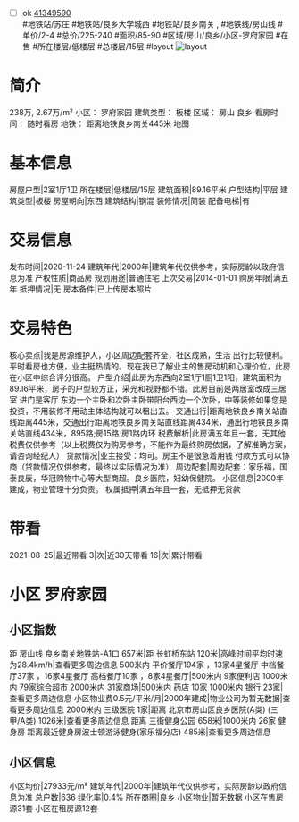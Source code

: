 - [ ] ok [41349590](https://bj.5i5j.com/ershoufang/41349590.html)  
 #地铁站/苏庄 #地铁站/良乡大学城西 #地铁站/良乡南关 ,  #地铁线/房山线
#单价/2-4 #总价/225-240 #面积/85-90   #区域/房山/良乡/小区-罗府家园 #在售 #所在楼层/低楼层 #总楼层/15层 #layout 
![layout](http://image2.5i5j.com//group2/M00/94/32/CgqJM10cRLmATqCjAAClx8i3YGQ515.jpg_P5.jpg) 
# 简介 
 238万,  2.67万/m² 
小区： 罗府家园
建筑类型： 板楼
区域： 房山 良乡
看房时间： 随时看房
地铁： 距离地铁良乡南关445米 地图
# 基本信息 
 房屋户型|2室1厅1卫
所在楼层|低楼层/15层
建筑面积|89.16平米
户型结构|平层
建筑类型|板楼
房屋朝向|东西
建筑结构|钢混
装修情况|简装
配备电梯|有
# 交易信息 
 发布时间|2020-11-24
建筑年代|2000年|建筑年代仅供参考，实际房龄以政府信息为准
产权性质|商品房
规划用途|普通住宅
上次交易|2014-01-01
购房年限|满五年
抵押情况|无
房本备件|已上传房本照片
# 交易特色 
 核心卖点|我是房源维护人，小区周边配套齐全，社区成熟，生活 出行比较便利。平时看房也方便，业主挺热情的。现在我已了解业主的售房动机和心理价位，此房在小区中综合评分很高。
户型介绍|此房为东西向2室1厅1厨1卫1阳，建筑面积为89.16平米，房子的户型较方正，采光和视野都不错。此房目前是两居室改成三居室 进门是客厅 东边一个主卧和次卧主卧带阳台西边一个次卧，中等装修如果您是投资，不用装修不用动主体结构就可以租出去。
交通出行|距离地铁良乡南关站直线距离445米，交通出行距离地铁良乡南关站直线距离434米，通出行地铁良乡南关站直线434米，895路;房15路;房1路内环
税费解析|此房满五年且一套，无其他税费仅供参考（以上税费仅为购房参考，不能作为最终购房依据，了解准确方案，请咨询经纪人）
贷款情况|业主接受：均可。房主不是很急着用钱 付款方式可以协商（贷款情况仅供参考，最终以实际情况为准）
周边配套|周边配套：家乐福，国泰良辰，华冠购物中心等大型商超。良乡医院，妇幼保健院。
小区信息|2000年建成，物业管理十分负责。
权属抵押|满五年且一套，无抵押无贷款
# 带看 
 2021-08-25|最近带看	 3|次|近30天带看	 16|次|累计带看
# 小区 罗府家园
## 小区指数 
 距 房山线 良乡南关地铁站-A1口 657米|距 长虹桥东站 120米|高峰时间平均时速为28.4km/h|查看更多周边信息
500米内 平价餐厅194家 ，13家4星餐厅
中档餐厅37家 ，16家4星餐厅
高档餐厅10家 ，8家4星餐厅|500米内 9家便利店
1000米内 79家综合超市
2000米内 31家商场|500米内 药店 10家
1000米内 银行 23家|查看更多周边信息
小区物业费0.5元/平米/月|2000年建成|物业公司为暂无数据|查看更多周边信息
2000米内 三级医院 1家|距离 北京市房山区良乡医院(A类) (三甲/A类) 1026米|查看更多周边信息
距离 三街健身公园 658米|1000米内 26家 健身房
距离最近健身房波士顿游泳健身(家乐福分店) 485米|查看更多周边信息
## 小区信息 
 小区均价|27933元/m²
建筑年代|2000年|建筑年代仅供参考，实际房龄以政府信息为准
总户数|636
绿化率|0.4%
所在商圈|良乡
小区物业|暂无数据
小区在售房源31套
小区在租房源12套
